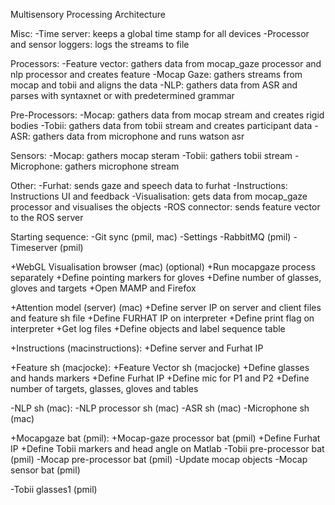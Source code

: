 Multisensory Processing Architecture

Misc:
-Time server: keeps a global time stamp for all devices
-Processor and sensor loggers: logs the streams to file

Processors:
-Feature vector: gathers data from mocap_gaze processor and nlp processor and creates feature
-Mocap Gaze: gathers streams from mocap and tobii and aligns the data
-NLP: gathers data from ASR and parses with syntaxnet or with predetermined grammar

Pre-Processors:
-Mocap: gathers data from mocap stream and creates rigid bodies
-Tobii: gathers data from tobii stream and creates participant data
-ASR: gathers data from microphone and runs watson asr

Sensors:
-Mocap: gathers mocap steram
-Tobii: gathers tobii stream
-Microphone: gathers microphone stream

Other:
-Furhat: sends gaze and speech data to furhat
-Instructions: Instructions UI and feedback
-Visualisation: gets data from mocap_gaze processor and visualises the objects
-ROS connector: sends feature vector to the ROS server

Starting sequence:
-Git sync (pmil, mac)
-Settings
-RabbitMQ (pmil)
-Timeserver (pmil)


+WebGL Visualisation browser (mac) (optional)
    +Run mocapgaze process separately
    +Define pointing markers for gloves
    +Define number of glasses, gloves and targets
    +Open MAMP and Firefox


+Attention model (server) (mac)
    +Define server IP on server and client files and feature sh file
    +Define FURHAT IP on interpreter
    +Define print flag on interpreter
    +Get log files
    +Define objects and label sequence table

+Instructions (macinstructions):
    +Define server and Furhat IP

+Feature sh (macjocke):
    +Feature Vector sh (macjocke)
        +Define glasses and hands markers
        +Define Furhat IP
        +Define mic for P1 and P2
        +Define number of targets, glasses, gloves and tables

-NLP sh (mac):
    -NLP processor sh (mac)
    -ASR sh (mac)
    -Microphone sh (mac)

+Mocapgaze bat (pmil):
    +Mocap-gaze processor bat (pmil)
        +Define Furhat IP
        +Define Tobii markers and head angle on Matlab
    -Tobii pre-processor bat (pmil)
    -Mocap pre-processor bat (pmil)
        -Update mocap objects
    -Mocap sensor bat (pmil)

-Tobii glasses1 (pmil)

